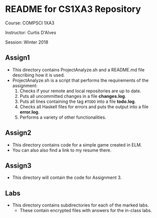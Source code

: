 # README for CS1XA3 Repository
Course: COMPSCI 1XA3

Instructor: Curtis D'Alves

Session: Winter 2018

## Assign1
 - This directory contains ProjectAnalyze.sh and a README.md file describing how it is used.
 - ProjectAnalyze.sh is a script that performs the requirements of the assignment:
    1. Checks if your remote and local repositories are up to date.
    2. Puts all uncommitted changes in a file **changes.log**.
    3. Puts all lines containing the tag `#TODO` into a file **todo.log**.
    4. Checks all Haskell files for errors and puts the output into a file **error.log**.
    5. Performs a variety of other functionalities.

## Assign2
  - This directory contains code for a simple game created in ELM.
  - You can also also find a link to my resume there.

## Assign3
  - This directory will contain the code for Assignment 3.

## Labs
  - This directory contains subdirectories for each of the marked labs.
     - These contain encrypted files with answers for the in-class labs.
